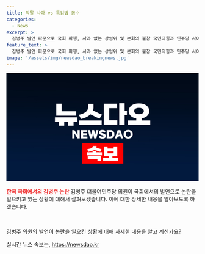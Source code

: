 ```yaml
---
title: 막말 사과 vs 특검법 꼼수
categories:
  - News
excerpt: >
  김병주 발언 파문으로 국회 파행, 사과 없는 상임위 및 본회의 불참 국민의힘과 민주당 사이 극심한 갈등. 더불어민주당 김병주 의원의 발언으로 국민의힘 의원들과의 설전 발발. 국민의힘은 김병주의 사과를 요구하며, 본회의 불참을 통해 반발. 이에 민주당은 국민의힘의 반발을 꼼수로 비판하고 국민의힘에 사과를 요구. 국민의힘과 민주당 간의 공방이 재점화되고, 국회 내 갈등이 심화되고 있음. 국민의힘은 김병주의 사과가 없다면 본회의 불참을 강행할 예정. 이에 민주당은 단독으로 해병대원 특검법 상정과 표결을 강행할 방침. 강요로 인한 국회 파행 우려.
feature_text: >
  김병주 발언 파문으로 국회 파행, 사과 없는 상임위 및 본회의 불참 국민의힘과 민주당 사이 극심한 갈등. 더불어민주당 김병주 의원의 발언으로 국민의힘 의원들과의 설전 발발. 국민의힘은 김병주의 사과를 요구하며, 본회의 불참을 통해 반발. 이에 민주당은 국민의힘의 반발을 꼼수로 비판하고 국민의힘에 사과를 요구. 국민의힘과 민주당 간의 공방이 재점화되고, 국회 내 갈등이 심화되고 있음. 국민의힘은 김병주의 사과가 없다면 본회의 불참을 강행할 예정. 이에 민주당은 단독으로 해병대원 특검법 상정과 표결을 강행할 방침. 강요로 인한 국회 파행 우려.
image: '/assets/img/newsdao_breakingnews.jpg'
---
```


<p><img src="/assets/img/newsdao_breakingnews.jpg" alt="flaretime 속보" /></p>

<p><b><span style="color: #ee2323;">한국 국회에서의 김병주 논란</span></b>
김병주 더불어민주당 의원이 국회에서의 발언으로 논란을 일으키고 있는 상황에 대해서 살펴보겠습니다. 이에 대한 상세한 내용을 알아보도록 하겠습니다.</p>

<p data-ke-size="size16">&nbsp;</p>

<p>김병주 의원의 발언이 논란을 일으킨 상황에 대해 자세한 내용을 알고 계신가요?</p>
실시간 뉴스 속보는, <a href="https://newsdao.kr" rel="dofollow">https://newsdao.kr</a>


